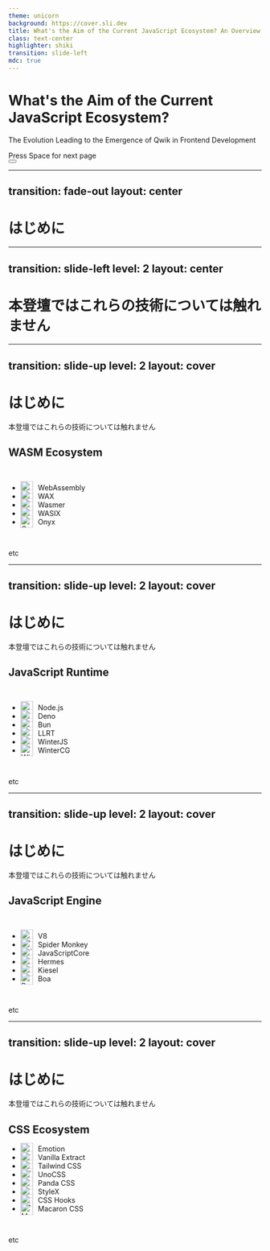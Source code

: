 ```yaml
---
theme: unicorn
background: https://cover.sli.dev
title: What's the Aim of the Current JavaScript Ecosystem? An Overview of Its Developments ~ The Evolution Leading to the Emergence of Qwik in Frontend Development ~
class: text-center
highlighter: shiki
transition: slide-left
mdc: true
---
```


# What's the Aim of the Current JavaScript Ecosystem?

The Evolution Leading to the Emergence of Qwik in Frontend Development

<div class="pt-12">
  <span @click="$slidev.nav.next" class="px-2 py-1 rounded cursor-pointer" hover="bg-white bg-opacity-10">
    Press Space for next page <carbon:arrow-right class="inline"/>
  </span>
</div>

<div class="abs-br m-6 flex gap-2">
  <button @click="$slidev.nav.openInEditor()" title="Open in Editor" class="text-xl slidev-icon-btn opacity-50 !border-none !hover:text-white">
    <carbon:edit />
  </button>
  <a href="https://github.com/taichi221228" target="_blank" alt="GitHub" title="Open in GitHub"
    class="text-xl slidev-icon-btn opacity-50 !border-none !hover:text-white">
    <carbon-logo-github />
  </a>
</div>

---
transition: fade-out
layout: center
---

# はじめに

---
transition: slide-left
level: 2
layout: center
---

# 本登壇ではこれらの技術については触れません

---
transition: slide-up
level: 2
layout: cover
---

# はじめに

本登壇ではこれらの技術については触れません

## WASM Ecosystem

<br />

- <img src="/wasm/webassembly.svg" alt="WebAssembly" /> WebAssembly
- <img src="/wasm/wax.svg" alt="WAX" /> WAX
- <img src="/wasm/wasmer.svg" alt="Wasmer" /> Wasmer
- <img src="/wasm/wasix.svg" alt="WASIX" /> WASIX
- <img src="/wasm/onyx.svg" alt="Onyx" /> Onyx

<br/>

etc

<style>
  ul {
    --icon-size: 25px;
  }

  li {
    position: relative; 
    padding-left: calc(var(--icon-size) + 10px);
  }

  img {
    position: absolute;
    top: 50%;
    left: 0;
    width: var(--icon-size);
    translate: 0 -50%;
  }
</style>

---
transition: slide-up
level: 2
layout: cover
---

# はじめに

本登壇ではこれらの技術については触れません

## JavaScript Runtime

<br/>

- <img src="/runtime/node.js.svg" alt="Node.js" /> Node.js
- <img src="/runtime/deno.svg" alt="Deno" /> Deno
- <img src="/runtime/bun.svg" alt="Bun" /> Bun
- <img src="/runtime/llrt.svg" alt="LLRT" /> LLRT
- <img src="/runtime/winterjs.png" alt="WinterJS" /> WinterJS
- <img src="/runtime/wintercg.svg" alt="WinterCG" /> WinterCG

<br/>

etc

<style>
  ul {
    --icon-size: 25px;
  }

  li {
    position: relative; 
    padding-left: calc(var(--icon-size) + 10px);
  }

  img {
    position: absolute;
    top: 50%;
    left: 0;
    width: var(--icon-size);
    translate: 0 -50%;
  }
</style>

---
transition: slide-up
level: 2
layout: cover
---

# はじめに

本登壇ではこれらの技術については触れません

## JavaScript Engine

<br/>

- <img src="/engine/v8.svg" alt="V8" /> V8
- <img src="/engine/spidermonkey.svg" alt="Spider Monkey" /> Spider Monkey
- <img src="/engine/javascriptcore.svg" alt="JavaScriptCore" /> JavaScriptCore
- <img src="/engine/hermes.svg" alt="Hermes" /> Hermes
- <img src="/engine/kiesel.svg" alt="Kiesel" /> Kiesel
- <img src="/engine/boa.svg" alt="Boa" /> Boa

<br/>

etc

<style>
  ul {
    --icon-size: 25px;
  }

  li {
    position: relative; 
    padding-left: calc(var(--icon-size) + 10px);
  }

  img {
    position: absolute;
    top: 50%;
    left: 0;
    width: var(--icon-size);
    translate: 0 -50%;
  }
</style>

---
transition: slide-up
level: 2
layout: cover
---

# はじめに

本登壇ではこれらの技術については触れません

## CSS Ecosystem

- <img src="/styling/emotion.png" alt="Emotion" /> Emotion
- <img src="/styling/vanilla-extract.svg" alt="Vanilla Extract" /> Vanilla Extract
- <img src="/styling/tailwind-css.svg" alt="Tailwind CSS" /> Tailwind CSS
- <img src="/styling/unocss.svg" alt="UnoCSS" /> UnoCSS
- <img src="/styling/panda-css.svg" alt="Panda CSS" /> Panda CSS
- <img src="/styling/stylex.svg" alt="StyleX" /> StyleX
- <img src="/styling/css-hooks.svg" alt="CSS Hooks" /> CSS Hooks
- <img src="/styling/macaron-css.svg" alt="Macaron CSS" /> Macaron CSS

<br/>

etc

<style>
  ul {
    --icon-size: 25px;
  }

  li {
    position: relative; 
    padding-left: calc(var(--icon-size) + 10px);
  }

  img {
    position: absolute;
    top: 50%;
    left: 0;
    width: var(--icon-size);
    translate: 0 -50%;
  }
</style>
